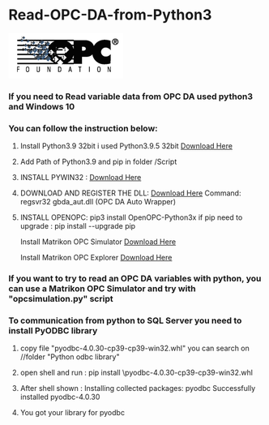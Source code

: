 # Read-OPC-DA-from-Python3
<img src=opclogo.png></img>

### If you need to Read variable data from OPC DA used python3 and Windows 10
### You can follow the instruction below:

1) Install Python3.9 32bit i used Python3.9.5 32bit [Download Here](https://www.python.org/ftp/python/3.9.5/python-3.9.5.exe)

2) Add Path of Python3.9 and pip in folder /Script

3) INSTALL PYWIN32 : [Download Here](https://github.com/mhammond/pywin32/releases)

4) DOWNLOAD AND REGISTER THE DLL:  [Download Here](http://www.gray-box.net/download_daawrapper.php)
   Command: regsvr32 gbda_aut.dll  (OPC DA Auto Wrapper)

5) INSTALL OPENOPC: pip3 install OpenOPC-Python3x
   if pip need to upgrade : pip install --upgrade pip


	Install Matrikon OPC Simulator [Download Here](https://1drv.ms/u/s!Au49EKCDWwgSb1MOkwD6pWZKtjQ?e=lgd0dd)

	Install Matrikon OPC Explorer [Download Here](https://1drv.ms/u/s!Au49EKCDWwgScCkR-iZEVmW8I5I?e=fpWImH)

### If you want to try to read an OPC DA variables with python, you can use a Matrikon OPC Simulator and try with "opcsimulation.py" script


### To communication from python to SQL Server you need to install PyODBC library

1) copy file "pyodbc-4.0.30-cp39-cp39-win32.whl" you can search on //folder "Python odbc library"

2) open shell and run : pip install <PATH>\pyodbc-4.0.30-cp39-cp39-win32.whl

3) After shell shown :
	Installing collected packages: pyodbc
	Successfully installed pyodbc-4.0.30

4) You got your library for pyodbc

